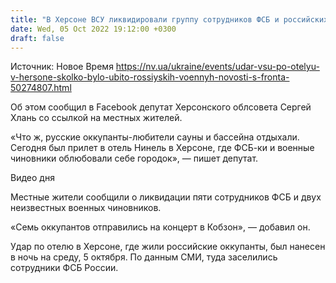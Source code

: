 ```yaml
---
title: "В Херсоне ВСУ ликвидировали группу сотрудников ФСБ и российских военных чиновников — депутат"
date: Wed, 05 Oct 2022 19:12:00 +0300
draft: false
---
```

Источник: Новое Время https://nv.ua/ukraine/events/udar-vsu-po-otelyu-v-hersone-skolko-bylo-ubito-rossiyskih-voennyh-novosti-s-fronta-50274807.html


Об этом сообщил в Facebook депутат Херсонского облсовета Сергей Хлань со ссылкой на местных жителей.

«Что ж, русские оккупанты-любители сауны и бассейна отдыхали. Сегодня был прилет в отель Нинель в Херсоне, где ФСБ-ки и военные чиновники облюбовали себе городок», — пишет депутат.

 Видео дня   

Местные жители сообщили о ликвидации пяти сотрудников ФСБ и двух неизвестных военных чиновников. 

«Семь оккупантов отправились на концерт в Кобзон», — добавил он.

Удар по отелю в Херсоне, где жили российские оккупанты, был нанесен в ночь на среду, 5 октября. По данным СМИ, туда заселились сотрудники ФСБ России.
